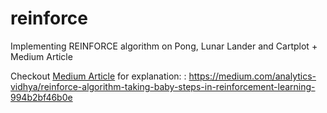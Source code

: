 # reinforce
Implementing REINFORCE algorithm on Pong, Lunar Lander and Cartplot + Medium Article


Checkout [Medium Article](https://medium.com/analytics-vidhya/reinforce-algorithm-taking-baby-steps-in-reinforcement-learning-994b2bf46b0e)  for explanation: : https://medium.com/analytics-vidhya/reinforce-algorithm-taking-baby-steps-in-reinforcement-learning-994b2bf46b0e


